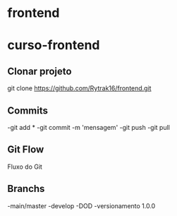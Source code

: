 # frontend
# curso-frontend 
## Clonar projeto 
git clone https://github.com/Rytrak16/frontend.git

## Commits
-git add *
-git commit -m 'mensagem'
-git push
-git pull

## Git Flow
Fluxo do Git

## Branchs
-main/master
-develop
-DOD
-versionamento 1.0.0
